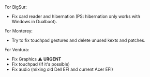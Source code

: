 For BigSur:

- Fix card reader and hibernation (PS: hibernation only works with Windows in Dualboot).


For Monterey:

- Try to fix touchpad gestures and delete unused kexts and patches.


For Ventura:

- Fix Graphics ⚠️ **URGENT**
- Fix touchpad (If it's possible)
- Fix audio (mixing old Dell EFI and current Acer EFI)
